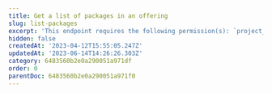 ```yaml
---
title: Get a list of packages in an offering
slug: list-packages
excerpt: 'This endpoint requires the following permission(s): `project_configuration:packages:read`.'
hidden: false
createdAt: '2023-04-12T15:55:05.247Z'
updatedAt: '2023-06-14T14:26:26.303Z'
category: 6483560b2e0a290051a971df
order: 0
parentDoc: 6483560b2e0a290051a971f0
---
```

